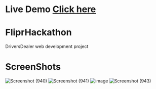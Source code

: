 # Live Demo [Click here](https://ajityasharvan.github.io/FliprHackathon/)
# FliprHackathon
DriversDealer web development project 
# ScreenShots
![Screenshot (940)](https://user-images.githubusercontent.com/99325418/153730836-e5578055-0703-48b9-a94f-4d5cb258ff98.png)
![Screenshot (941)](https://user-images.githubusercontent.com/99325418/153730848-53ed7dee-e792-4b28-be3c-992844aa6139.png)
![image](https://user-images.githubusercontent.com/99325418/153730860-60f822bd-06a9-41ef-b574-d746d52c96c5.png)
![Screenshot (943)](https://user-images.githubusercontent.com/99325418/153730867-5719524a-ade0-471c-a975-adb5f4a86b6c.png)
